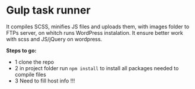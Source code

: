 # Gulp task runner

It compiles SCSS, minifies JS files and uploads them, with images folder to FTPs server, on whitch runs WordPress instalation. It ensure better work with scss and JS/jQuery on wordpress.


**Steps to go:**
 - 1 clone the repo
 - 2 in project folder run `npm install` to install all packages needed to compile files
 - 3 Need to fill host info !!!
 
